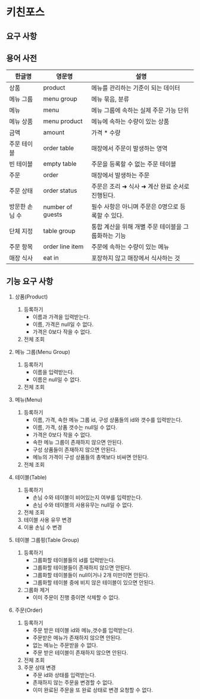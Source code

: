 # 키친포스

## 요구 사항

## 용어 사전

| 한글명 | 영문명 | 설명 |
| --- | --- | --- |
| 상품 | product | 메뉴를 관리하는 기준이 되는 데이터 |
| 메뉴 그룹 | menu group | 메뉴 묶음, 분류 |
| 메뉴 | menu | 메뉴 그룹에 속하는 실제 주문 가능 단위 |
| 메뉴 상품 | menu product | 메뉴에 속하는 수량이 있는 상품 |
| 금액 | amount | 가격 * 수량 |
| 주문 테이블 | order table | 매장에서 주문이 발생하는 영역 |
| 빈 테이블 | empty table | 주문을 등록할 수 없는 주문 테이블 |
| 주문 | order | 매장에서 발생하는 주문 |
| 주문 상태 | order status | 주문은 조리 ➜ 식사 ➜ 계산 완료 순서로 진행된다. |
| 방문한 손님 수 | number of guests | 필수 사항은 아니며 주문은 0명으로 등록할 수 있다. |
| 단체 지정 | table group | 통합 계산을 위해 개별 주문 테이블을 그룹화하는 기능 |
| 주문 항목 | order line item | 주문에 속하는 수량이 있는 메뉴 |
| 매장 식사 | eat in | 포장하지 않고 매장에서 식사하는 것 |

## 기능 요구 사항

1. 상품(Product)
    1. 등록하기
        - 이름과 가격을 입력받는다.
        - 이름, 가격은 null일 수 없다.
        - 가격은 0보다 작을 수 없다.
    2. 전체 조회


2. 메뉴 그룹(Menu Group)
    1. 등록하기
        - 이름을 입력받는다.
        - 이름은 null일 수 없다.
    2. 전체 조회


3. 메뉴(Menu)
    1. 등록하기
        - 이름, 가격, 속한 메뉴 그룹 id, 구성 상품들의 id와 갯수를 입력받는다.
        - 이름, 가격, 상품 갯수는 null일 수 없다.
        - 가격은 0보다 작을 수 없다.
        - 속한 메뉴 그룹이 존재하지 않으면 안된다.
        - 구성 상품들이 존재하지 않으면 안된다.
        - 메뉴의 가격이 구성 상품들의 총액보다 비싸면 안된다.
    2. 전체 조회


4. 테이블(Table)
    1. 등록하기
        - 손님 수와 테이블이 비어있는지 여부를 입력받는다.
        - 손님 수와 테이블의 사용유무는 null일 수 없다.
    2. 전체 조회
    3. 테이블 사용 유무 변경
    4. 이용 손님 수 변경


5. 테이블 그룹핑(Table Group)
    1. 등록하기
        - 그룹화할 테이블들의 id를 입력받는다.
        - 그룹화할 테이블들이 존재하지 않으면 안된다.
        - 그룹화할 테이블들이 null이거나 2개 미만이면 안된다.
        - 그룹화할 테이블 중에 비지 않은 테이블이 있으면 안된다.
    2. 그룹화 제거
        - 이미 주문이 진행 중이면 삭제할 수 없다.


6. 주문(Order)
    1. 등록하기
        - 주문 받은 테이블 id와 메뉴,갯수를 입력받는다.
        - 주문받은 메뉴가 존재하지 않으면 안된다.
        - 없는 메뉴는 주문받을 수 없다.
        - 주문 받은 테이블이 존재하지 않으면 안된다.
    2. 전체 조회
    3. 주문 상태 변경
        - 주문 id와 상태를 입력받는다.
        - 존재하지 않는 주문을 변경할 수 없다.
        - 이미 완료된 주문을 또 완료 상태로 변경 요청할 수 없다.

